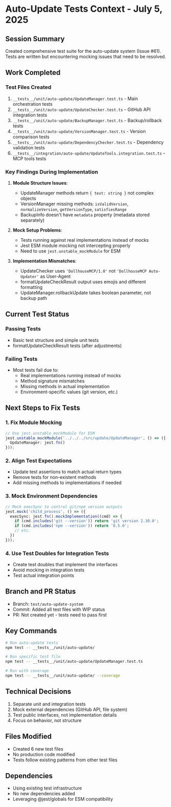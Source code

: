 # Auto-Update Tests Context - July 5, 2025

## Session Summary
Created comprehensive test suite for the auto-update system (Issue #61). Tests are written but encountering mocking issues that need to be resolved.

## Work Completed

### Test Files Created
1. `__tests__/unit/auto-update/UpdateManager.test.ts` - Main orchestration tests
2. `__tests__/unit/auto-update/UpdateChecker.test.ts` - GitHub API integration tests
3. `__tests__/unit/auto-update/BackupManager.test.ts` - Backup/rollback tests
4. `__tests__/unit/auto-update/VersionManager.test.ts` - Version comparison tests
5. `__tests__/unit/auto-update/DependencyChecker.test.ts` - Dependency validation tests
6. `__tests__/integration/auto-update/UpdateTools.integration.test.ts` - MCP tools tests

### Key Findings During Implementation

1. **Module Structure Issues**:
   - UpdateManager methods return `{ text: string }` not complex objects
   - VersionManager missing methods: `isValidVersion`, `normalizeVersion`, `getVersionType`, `satisfiesRange`
   - BackupInfo doesn't have `metadata` property (metadata stored separately)

2. **Mock Setup Problems**:
   - Tests running against real implementations instead of mocks
   - Jest ESM module mocking not intercepting properly
   - Need to use `jest.unstable_mockModule` for ESM

3. **Implementation Mismatches**:
   - UpdateChecker uses `'DollhouseMCP/1.0'` not `'DollhouseMCP Auto-Updater'` as User-Agent
   - formatUpdateCheckResult output uses emojis and different formatting
   - UpdateManager.rollbackUpdate takes boolean parameter, not backup path

## Current Test Status

### Passing Tests
- Basic test structure and simple unit tests
- formatUpdateCheckResult tests (after adjustments)

### Failing Tests  
- Most tests fail due to:
  - Real implementations running instead of mocks
  - Method signature mismatches
  - Missing methods in actual implementation
  - Environment-specific values (git version, etc.)

## Next Steps to Fix Tests

### 1. Fix Module Mocking
```typescript
// Use jest.unstable_mockModule for ESM
jest.unstable_mockModule('../../../src/update/UpdateManager', () => ({
  UpdateManager: jest.fn()
}));
```

### 2. Align Test Expectations
- Update test assertions to match actual return types
- Remove tests for non-existent methods
- Add missing methods to implementations if needed

### 3. Mock Environment Dependencies
```typescript
// Mock execSync to control git/npm version outputs
jest.mock('child_process', () => ({
  execSync: jest.fn().mockImplementation((cmd) => {
    if (cmd.includes('git --version')) return 'git version 2.30.0';
    if (cmd.includes('npm --version')) return '8.5.0';
    // etc.
  })
}));
```

### 4. Use Test Doubles for Integration Tests
- Create test doubles that implement the interfaces
- Avoid mocking in integration tests
- Test actual integration points

## Branch and PR Status
- Branch: `test/auto-update-system`
- Commit: Added all test files with WIP status
- PR: Not created yet - tests need to pass first

## Key Commands
```bash
# Run auto-update tests
npm test -- __tests__/unit/auto-update/

# Run specific test file
npm test -- __tests__/unit/auto-update/UpdateManager.test.ts

# Run with coverage
npm test -- __tests__/unit/auto-update/ --coverage
```

## Technical Decisions
1. Separate unit and integration tests
2. Mock external dependencies (GitHub API, file system)
3. Test public interfaces, not implementation details
4. Focus on behavior, not structure

## Files Modified
- Created 6 new test files
- No production code modified
- Tests follow existing patterns from other test files

## Dependencies
- Using existing test infrastructure
- No new dependencies added
- Leveraging @jest/globals for ESM compatibility